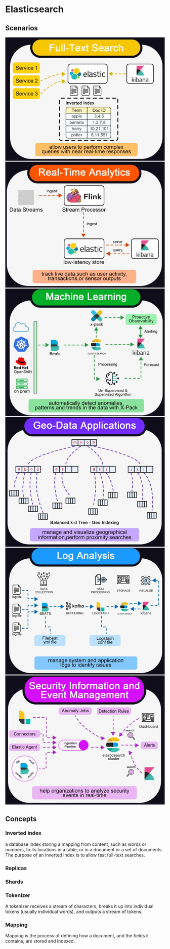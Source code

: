 # Elasticsearch

## Scenarios

![](images/s1.jpg)
![](images/s2.jpg)
![](images/s3.jpg)
![](images/s4.jpg)
![](images/s5.jpg)
![](images/s6.jpg)

## Concepts

### Inverted index

a database index storing a mapping from content, such as words or numbers, to its locations in a table, or in a document
or a set of documents. The purpose of an inverted index is to allow fast full-text searches.

### Replicas

### Shards

### Tokenizer

A tokenizer receives a stream of characters, breaks it up into individual tokens (usually individual words), and outputs
a stream of tokens.

### Mapping

Mapping is the process of defining how a document, and the fields it contains, are stored and indexed.